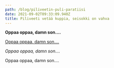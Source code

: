 ```yaml
---
path: /blog/piliveetin-puli-paratiisi
date: 2021-09-02T09:33:09.940Z
title: Piliveeti vetää kuppia, seisokki on vahva
---
```

**Oppaa oppaa, damn son....** 

[Oppaa oppaa, damn son.... ](http://google.fi)

*Oppaa oppaa, damn son....* 

Oppaa oppaa, damn son....
